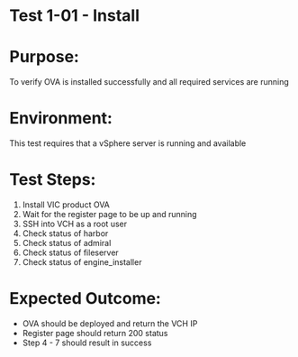 Test 1-01 - Install
=======

# Purpose:
To verify OVA is installed successfully and all required services are running

# Environment:
This test requires that a vSphere server is running and available

# Test Steps:
1. Install VIC product OVA
2. Wait for the register page to be up and running
3. SSH into VCH as a root user
4. Check status of harbor
5. Check status of admiral
6. Check status of fileserver
7. Check status of engine_installer

# Expected Outcome:
* OVA should be deployed and return the VCH IP
* Register page should return 200 status
* Step 4 - 7 should result in success
